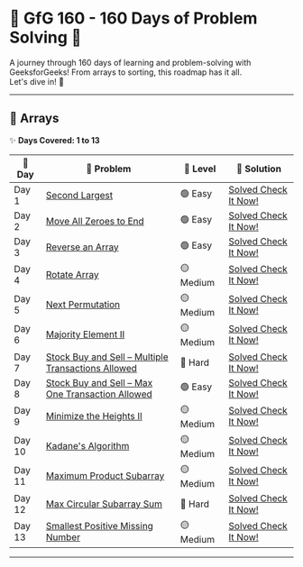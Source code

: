 # 🐤 GfG 160 - 160 Days of Problem Solving 🐤

A journey through 160 days of learning and problem-solving with GeeksforGeeks! From arrays to sorting, this roadmap has it all.  
Let's dive in! 🚀  

---

## 🚀 Arrays   

✨ **Days Covered: 1 to 13**  

| 🌟 Day   | 🧩 Problem                                        | 🚀 Level  | 🔗 Solution               |
|---------|--------------------------------------------------|----------|--------------------------|
| Day 1   | [Second Largest]((day_1_second_largest.java))| 🟢 Easy   | [Solved Check It Now!]((day_1_second_largest.java)) |
| Day 2   | [Move All Zeroes to End](./day_2_Move_All_Zeroes_to_End.java)                      | 🟢 Easy   | [Solved Check It Now!](./day_2_Move_All_Zeroes_to_End.java) |
| Day 3   | [Reverse an Array](./day_3_reverse_array.java)                            | 🟢 Easy   | [Solved Check It Now!](./day_3_reverse_array.java) |
| Day 4   | [Rotate Array](./day_4_rotate_array.java)                                | 🟡 Medium | [Solved Check It Now!](./day_4_rotate_array.java) |
| Day 5   | [Next Permutation](./day_5_Next_Permutation.cpp)                            | 🟡 Medium | [Solved Check It Now!](./day_5_Next_Permutation.cpp) |
| Day 6   | [Majority Element II](./day_6_Majority_Element_II)                         | 🟡 Medium | [Solved Check It Now!](./day_6_Majority_Element_II) |
| Day 7   | [Stock Buy and Sell – Multiple Transactions Allowed](./day_7_Stock_Buy_and_Sell_Multiple_Transaction_Allowed.java) | 🔴 Hard   | [Solved Check It Now!](./day_7_Stock_Buy_and_Sell_Multiple_Transaction_Allowed.java) |
| Day 8   | [Stock Buy and Sell – Max One Transaction Allowed](./day_8_Stock_Buy_and_Sell_Max_one_Transaction_Allowed.java) | 🟢 Easy   | [Solved Check It Now!](./day_8_Stock_Buy_and_Sell_Max_one_Transaction_Allowed.java) |
| Day 9   | [Minimize the Heights II](./day_9_Minimize_the_Heights_II.java)                     | 🟡 Medium | [Solved Check It Now!](./day_9_Minimize_the_Heights_II.java) |
| Day 10  | [Kadane's Algorithm](./day_10_Kadane_s_Algorithm.java)                          | 🟡 Medium | [Solved Check It Now!](./day_10_Kadane_s_Algorithm.java) |
| Day 11  | [Maximum Product Subarray](./day_11_Maximum_Product_Subarray.java)                    | 🟡 Medium | [Solved Check It Now!](./day_11_Maximum_Product_Subarray.java) |
| Day 12  | [Max Circular Subarray Sum](./day_12_Max_Circular_Subarray_Sum.java)                   | 🔴 Hard   | [Solved Check It Now!](./day_12_Max_Circular_Subarray_Sum.java) |
| Day 13  | [Smallest Positive Missing Number](./day_13_Smallest_Positive_Missing_Number.java)            | 🟡 Medium | [Solved Check It Now!](./day_13_Smallest_Positive_Missing_Number.java) |

---
